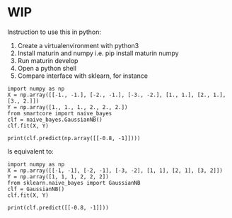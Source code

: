 # WIP

Instruction to use this in python:

1. Create a virtualenvironment with python3
2. Install maturin and numpy i.e. pip install maturin numpy
3. Run maturin develop
4. Open a python shell
5. Compare interface with sklearn, for instance

```
import numpy as np
X = np.array([[-1., -1.], [-2., -1.], [-3., -2.], [1., 1.], [2., 1.], [3., 2.]])
Y = np.array([1., 1., 1., 2., 2., 2.])
from smartcore import naive_bayes
clf = naive_bayes.GaussianNB()
clf.fit(X, Y)

print(clf.predict(np.array([[-0.8, -1]])))
```

Is equivalent to:
```
import numpy as np
X = np.array([[-1, -1], [-2, -1], [-3, -2], [1, 1], [2, 1], [3, 2]])
Y = np.array([1, 1, 1, 2, 2, 2])
from sklearn.naive_bayes import GaussianNB
clf = GaussianNB()
clf.fit(X, Y)

print(clf.predict([[-0.8, -1]]))
```

